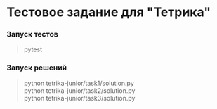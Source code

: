 # Тестовое задание для "Тетрика"
### Запуск тестов
>pytest

### Запуск решений
> python tetrika-junior/task1/solution.py\
> python tetrika-junior/task2/solution.py\
> python tetrika-junior/task3/solution.py
